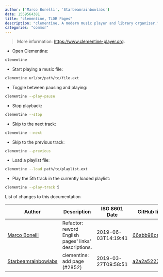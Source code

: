 ```yaml
---
author: ['Marco Bonelli', 'Starbeamrainbowlabs']
date: 1559564381
title: "clementine, TLDR Pages"
description: "clementine, A modern music player and library organizer."
categories: "common"
---
```

> More information: <https://www.clementine-player.org>.

- Open Clementine:

```bash
clementine
```

- Start playing a music file:

```bash
clementine url/or/path/to/file.ext
```

- Toggle between pausing and playing:

```bash
clementine --play-pause
```

- Stop playback:

```bash
clementine --stop
```

- Skip to the next track:

```bash
clementine --next
```

- Skip to the previous track:

```bash
clementine --previous
```

- Load a playlist file:

```bash
clementine --load path/to/playlist.ext
```

- Play the 5th track in the currently loaded playlist:

```bash
clementine --play-track 5
```
List of changes to this documentation


Author | Description | ISO 8601 Date | GitHub link
------|-----|-----|-----
[Marco Bonelli](mailto:marco@mebeim.net) | Refactor: reword English pages' links' descriptions. | 2019-06-03T14:19:41 | [66abb98ce935](https://github.com/tldr-pages/tldr/commit/66abb98ce935c0f4516bf30c4d6da72180d5a3ab)
[Starbeamrainbowlabs](mailto:sbrl@starbeamrainbowlabs.com) | clementine: add page (#2852) | 2019-03-27T09:58:51 | [a2a2a5223169](https://github.com/tldr-pages/tldr/commit/a2a2a522316915c85b18c81f6da94e4ab6e129b1)

